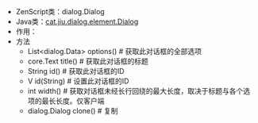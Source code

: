 * ZenScript类：dialog.Dialog
* Java类：[cat.jiu.dialog.element.Dialog]()
* 作用：
* 方法
    * List<dialog.Data> options() # 获取此对话框的全部选项
    * core.Text title() # 获取此对话框的标题
    * String id() # 获取此对话框的ID
    * V id(String) # 设置此对话框的ID
    * int width() # 获取对话框未经长行回绕的最大长度，取决于标题与各个选项的最长长度。仅客户端
    * dialog.Dialog clone() # 复制